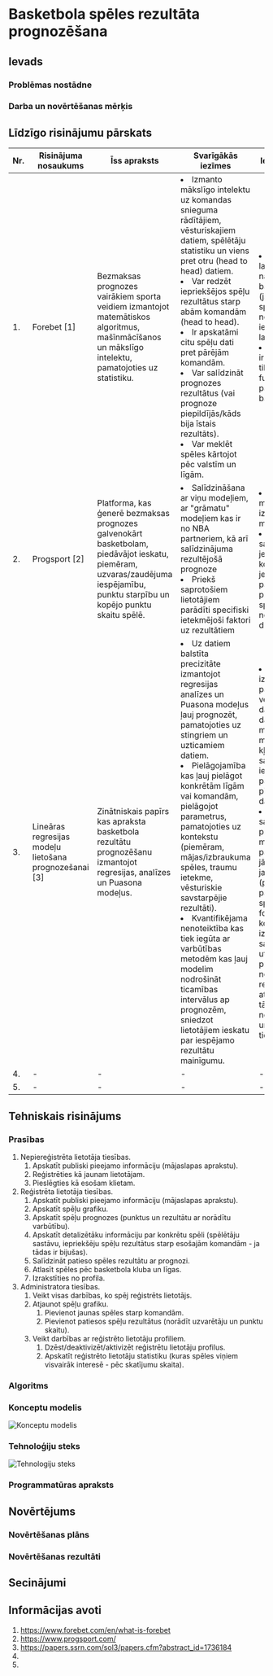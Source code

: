 # Basketbola spēles rezultāta prognozēšana

## Ievads
### Problēmas nostādne
### Darba un novērtēšanas mērķis

## Līdzīgo risinājumu pārskats
| Nr. | Risinājuma nosaukums | Īss apraksts | Svarīgākās iezīmes | Ierobežojumi |
| - | - | - | - | - |
| 1. | Forebet [1] | Bezmaksas prognozes vairākiem sporta veidiem izmantojot matemātiskos algoritmus, mašīnmācīšanos un mākslīgo intelektu, pamatojoties uz statistiku. | <li>Izmanto mākslīgo intelektu uz komandas snieguma rādītājiem, vēsturiskajiem datiem, spēlētāju statistiku un viens pret otru (head to head) datiem.</li><li>Var redzēt iepriekšējos spēļu rezultātus starp abām komandām (head to head).</li><li>Ir apskatāmi citu spēļu dati pret pārējām komandām.</li><li>Var salīdzināt prognozes rezultātus (vai prognoze piepildījās/kāds bija īstais rezultāts).</li><li>Var meklēt spēles kārtojot pēc valstīm un līgām.</li> | <li>Dati par laikapstākļiem nav noderīgi basketbolam (ja vien spēles nenotiek iekštelpu laukumos).</li><li>Tendences ir pieejamas tikai par futbolu nevis par basketbolu.</li> |
| 2. | Progsport [2]  | Platforma, kas ģenerē bezmaksas prognozes galvenokārt basketbolam, piedāvājot ieskatu, piemēram, uzvaras/zaudējuma iespējamību, punktu starpību un kopējo punktu skaitu spēlē. | <li>Salīdzināšana ar viņu modeļiem, ar "grāmatu" modeļiem kas ir no NBA partneriem, kā arī salīdzinājuma rezultējošā prognoze</li><li>Priekš saprotošiem lietotājiem parādīti specifiski ietekmējoši faktori uz rezultātiem</li> | <li> Nav moderns izskats mājaslapai </li><li> Nevar salīdzināt jebkuru komandu ar jebkuru - tikai parāda prognozes spēlēm kas notiks drīzumā</li>|
| 3. | Lineāras regresijas modeļu lietošana prognozešanai [3]| Zinātniskais papīrs kas apraksta basketbola rezultātu prognozēšanu izmantojot regresijas, analīzes un Puasona modeļus. | <li>Uz datiem balstīta precizitāte izmantojot regresijas analīzes un Puasona modeļus ļauj prognozēt, pamatojoties uz stingriem un uzticamiem datiem.</li><li>Pielāgojamība kas ļauj pielāgot konkrētām līgām vai komandām, pielāgojot parametrus, pamatojoties uz kontekstu (piemēram, mājas/izbraukuma spēles, traumu ietekme, vēsturiskie savstarpējie rezultāti).</li><li> Kvantifikējama nenoteiktība kas tiek iegūta ar varbūtības metodēm kas ļauj modelim nodrošināt ticamības intervālus ap prognozēm, sniedzot lietotājiem ieskatu par iespējamo rezultātu mainīgumu.</li> | <li> Ja tiek izmantots pārāk daudz vēsturisko datu vai pārāk daudz mainīgo, tad modelis var kļūt pārāk sarežģīts, iespējams, pārmērīgi pielāgojot datus.</li><li> Lai saglabātu precizitāti, modeļiem ir pastāvīgi jāatjaunina jaunākie dati (piemēram, pašreizējā spēlētāja forma, komandas izmaiņas, savainojumi utt.). Ja prognozes netiek regulāri atjauninātas, tās var kļūt novecojušas un mazāk ticamas.</li>|
| 4. | - | - | - | - |
| 5. | - | - | - | - |

## Tehniskais risinājums
### Prasības
1. Nepiereģistrēta lietotāja tiesības.
    1. Apskatīt publiski pieejamo informāciju (mājaslapas aprakstu).
    2. Reģistrēties kā jaunam lietotājam.
    3. Pieslēgties kā esošam klietam.
3. Reģistrēta lietotāja tiesības.
     1. Apskatīt publiski pieejamo informāciju (mājaslapas aprakstu).
     2. Apskatīt spēļu grafiku.
     3. Apskatīt spēļu prognozes (punktus un rezultātu ar norādītu varbūtību).
     4. Apskatīt detalizētāku informāciju par konkrētu spēli (spēlētāju sastāvu, iepriekšēju spēļu rezultātus starp esošajām komandām - ja tādas ir bijušas).
     5. Salīdzināt patieso spēles rezultātu ar prognozi.
     6. Atlasīt spēles pēc basketbola kluba un līgas.
     7. Izrakstīties no profila.
5. Administratora tiesības.
     1. Veikt visas darbības, ko spēj reģistrēts lietotājs.
     2. Atjaunot spēļu grafiku.
         1. Pievienot jaunas spēles starp komandām.
         2. Pievienot patiesos spēļu rezultātus (norādīt uzvarētāju un punktu skaitu).
     3. Veikt darbības ar reģistrēto lietotāju profiliem.
         1. Dzēst/deaktivizēt/aktivizēt reģistrētu lietotāju profilus.
         2. Apskatīt reģistrēto lietotāju statistiku (kuras spēles viņiem visvairāk interesē - pēc skatījumu skaita).
### Algoritms
### Konceptu modelis
![Konceptu modelis](https://i.ibb.co/ZNDfQwL/PROLAB2-drawio.png)
### Tehnoloģiju steks
![Tehnologiju steks](https://i.imgur.com/aLlZzzy.png)
### Programmatūras apraksts

## Novērtējums
### Novērtēšanas plāns
### Novērtēšanas rezultāti

## Secinājumi

## Informācijas avoti
1. https://www.forebet.com/en/what-is-forebet
2. https://www.progsport.com/
3. https://papers.ssrn.com/sol3/papers.cfm?abstract_id=1736184
4.
5.
